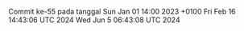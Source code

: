Commit ke-55 pada tanggal Sun Jan 01 14:00 2023 +0100
Fri Feb 16 14:43:06 UTC 2024
Wed Jun  5 06:43:08 UTC 2024
